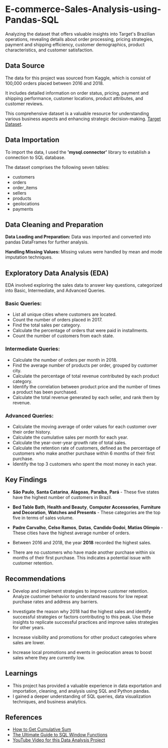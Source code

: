 
# E-commerce-Sales-Analysis-using-Pandas-SQL

Analyzing the dataset that offers valuable insights into Target's Brazilian operations, revealing details about order processing, pricing strategies, payment and shipping efficiency, customer demographics, product characteristics, and customer satisfaction. 






## Data Source
The data for this project was sourced from Kaggle, which is consist of 100,000 orders placed between 2016 and 2018. 

It includes detailed information on order status, pricing, payment and shipping performance, customer locations, product attributes, and customer reviews. 

This comprehensive dataset is a valuable resource for understanding various business aspects and enhancing strategic decision-making.
[Target Dataset](https://www.kaggle.com/datasets/devarajv88/target-dataset?select=products.csv).

## Data Importation
To import the data, I used the **'mysql.connector'** library to establish a connection to SQL database.

The dataset comprises the following seven tables: 
- customers
- orders
- order_items
- sellers
- products
- geolocations
- payments
## Data Cleaning and Preparation
**Data Loading and Preparation:** 
Data was imported and converted into pandas DataFrames for further analysis.

**Handling Missing Values:** Missing values were handled by mean and mode imputation techniques.

## Exploratory Data Analysis (EDA)
EDA involved exploring the sales data to answer key questions, categorized into Basic, Intermediate, and Advanced Queries.

### Basic Queries:
- List all unique cities where customers are located.
- Count the number of orders placed in 2017.
- Find the total sales per category.
- Calculate the percentage of orders that were paid in installments.
- Count the number of customers from each state.

### Intermediate Queries:
- Calculate the number of orders per month in 2018.
- Find the average number of products per order, grouped by customer city.
- Calculate the percentage of total revenue contributed by each product category.
- Identify the correlation between product price and the number of times a product has been purchased.
- Calculate the total revenue generated by each seller, and rank them by revenue.

### Advanced Queries:
- Calculate the moving average of order values for each customer over their order history.
- Calculate the cumulative sales per month for each year.
- Calculate the year-over-year growth rate of total sales.
- Calculate the retention rate of customers, defined as the percentage of customers who make another purchase within 6 months of their first purchase.
- Identify the top 3 customers who spent the most money in each year.
## Key Findings

- **São Paulo**, **Santa Catarina**, **Alagoas**, **Paraíba**, **Pará** - These five states have the highest number of customers in Brazil.

- **Bed Table Bath**, **Health and Beauty**, **Computer Accessories**, **Furniture and Decoration**, **Watches and Presents** - These categories are the top five in terms of sales volume.

- **Padre Carvalho**, **Celso Ramos**, **Datas**, **Candido Godoi**, **Matias Olímpio** - These cities have the highest average number of orders.

- Between 2016 and 2018, the year **2018** recorded the highest sales.

- There are no customers who have made another purchase within six months of their first purchase. This indicates a potential issue with customer retention.

## Recommendations
- Develop and implement strategies to improve customer retention. Analyze customer behavior to understand reasons for low repeat purchase rates and address any barriers.

- Investigate the reason why 2018 had the highest sales and identify successful strategies or factors contributing to this peak. Use these insights to replicate successful practices and improve sales strategies for other years.

- Increase visibility and promotions for other product categories where sales are lower.

- Increase local promotions and events in geolocation areas to boost sales where they are currently low.
## Learnings

- This project has provided a valuable experience in data exportation and importation, cleaning, and analysis using SQL and Python pandas. 
- I gained a deeper understanding of SQL queries, data visualization techniques, and business analytics.


## References
- [How to Get Cumulative Sum](https://stackoverflow.com/questions/2120544/how-to-get-cumulative-sum)
- [The Ultimate Guide to SQL Window Functions](https://www.stratascratch.com/blog/the-ultimate-guide-to-sql-window-functions/)
- [YouTube Video for this Data Analysis Project](https://www.youtube.com/watch?v=hK-qUy3UfT8&ab_channel=WsCubeTech)